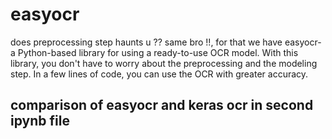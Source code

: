# easyocr
does preprocessing step haunts u ?? same bro !!,  for that we have easyocr-  a Python-based library for using a ready-to-use OCR model. With this library, you don't have to worry about the preprocessing and the modeling step. In a few lines of code, you can use the OCR with greater accuracy. 
## comparison of easyocr and keras ocr in second ipynb file
